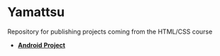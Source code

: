 # Yamattsu

Repository for publishing projects coming from the HTML/CSS course

- **[Android Project](https://yamattsu.github.io/projeto-android)**
